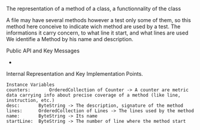 The representation of a method of a class, a functionnality of the class

A file may have several methods however a test only some of them, so this method here conceive to indicate wich method are used by a test. 
The informations it carry concern, to what line it start, and what lines are used
We identifie a Method by his name and description.

Public API and Key Messages

- 

Internal Representation and Key Implementation Points.

    Instance Variables
	counters:		OrderedCollection of Counter -> A counter are metric data carrying info about precise coverage of a method (like line, instruction, etc.)
	desc:		ByteString -> The description, signature of the method
	lines:		OrderedCollection of Lines -> The lines used by the method
	name:		ByteString -> Its name
	startLine:	ByteString -> The number of line where the method start
